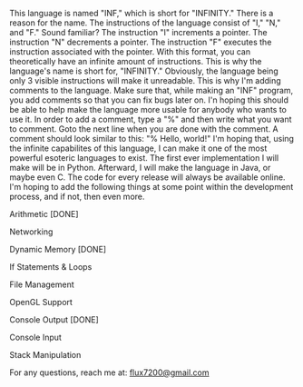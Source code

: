 This language is named "INF," which is short for "INFINITY." There is a reason for the name.
The instructions of the language consist of "I," "N," and "F." Sound familiar? The instruction "I" increments a pointer.
The instruction "N" decrements a pointer. The instruction "F" executes the instruction associated with the pointer.
With this format, you can theoretically have an infinite amount of instructions.
This is why the language's name is short for, "INFINITY."
Obviously, the language being only 3 visible instructions will make it unreadable. This is why I'm adding comments to
the language. Make sure that, while making an "INF" program, you add comments so that you can fix bugs later on.
I'n hoping this should be able to help make the language more usable for anybody who wants to use it. In order to add a
comment, type a "%" and then write what you want to comment. Goto the next line when you are done with the comment.
A comment should look similar to this: "% Hello, world!"
I'm hoping that, using the infinite capabilites of this language, I can make it one of the most powerful esoteric
languages to exist. The first ever implementation I will make will be in Python. Afterward, I will make the language in Java,
or maybe even C. The code for every release will always be available online. I'm hoping to add the following things at
some point within the development process, and if not, then even more.

Arithmetic [DONE]

Networking

Dynamic Memory [DONE]

If Statements & Loops

File Management

OpenGL Support

Console Output [DONE]

Console Input

Stack Manipulation

For any questions, reach me at: flux7200@gmail.com

